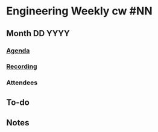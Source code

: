 # Engineering Weekly cw #NN
## Month DD YYYY
### [Agenda]()
### [Recording]()
### Attendees
## To-do
## Notes
